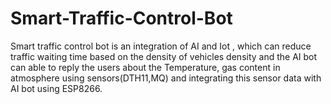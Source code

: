 # Smart-Traffic-Control-Bot
Smart traffic control bot is an integration of AI and Iot , which can reduce traffic waiting time based on the density of vehicles density and the AI bot can able to reply the users about the Temperature, gas content in atmosphere using sensors(DTH11,MQ) and integrating this sensor data with AI bot using ESP8266. 
